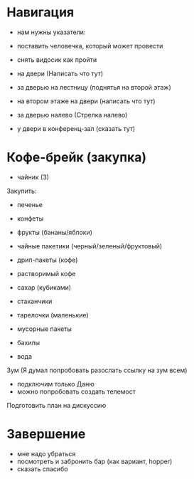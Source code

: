 # Навигация
- нам нужны указатели:
- поставить человечка, который может провести
- снять видосик как пройти

- на двери (Написать что тут)
- за дверью на лестницу (поднятья на второй этаж)
- на втором этаже на двери (написать что тут)
- за дверью налево (Стрелка налево)
- у двери в конференц-зал (сказать тут)

# Кофе-брейк (закупка)
- чайник (3)

Закупить:
- печенье
- конфеты
- фрукты (бананы/яблоки)

- чайные пакетики (черный/зеленый/фруктовый)
- дрип-пакеты (кофе)
- растворимый кофе

- сахар (кубиками)

- стаканчики
- тарелочки (маленькие)

- мусорные пакеты
- бахилы
- вода

Зум (Я думал попробовать разослать ссылку на зум всем)
- подключим только Даню
- можно попробовать создать телемост

Подготовить план на дискуссию

# Завершение

- мне надо убраться
- посмотреть и забронить бар (как вариант, hopper)
- сказать спасибо


